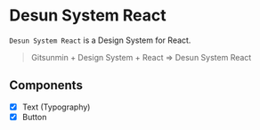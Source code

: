 # Desun System React

`Desun System React` is a Design System for React.

> Gitsunmin + Design System + React => Desun System React


## Components
- [x]  Text (Typography)
- [x]  Button

